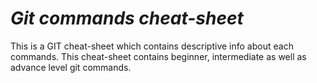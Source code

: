 # *Git commands cheat-sheet*

This is a GIT cheat-sheet which contains descriptive info about each commands. This cheat-sheet contains beginner, intermediate as well as advance level git commands.
